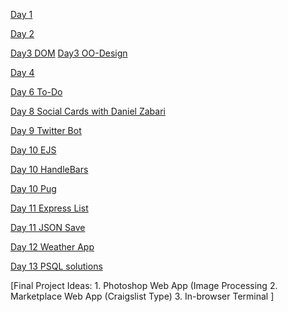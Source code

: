 [Day 1](https://github.com/aarondtaveras/cuny2x/tree/master/bootcamp_homework)

[Day 2](https://github.com/Zabari/plaintextsins)

[Day3 DOM](https://github.com/aarondtaveras/cuny2x/tree/master/bootcamp_homework_2/jsDOM)
[Day3 OO-Design](https://github.com/aarondtaveras/cuny2x/blob/master/bootcamp_homework_2/oo-miniproject.js)

[Day 4](https://github.com/aarondtaveras/jukeboxJS)

[Day 6 To-Do](https://github.com/aarondtaveras/cuny2x/tree/master/react_mini_project/my_app)

[Day 8 Social Cards with Daniel Zabari](https://github.com/Zabari/newsFeed)

[Day 9 Twitter Bot](https://github.com/aarondtaveras/cuny2x/tree/master/twitter_bot)

[Day 10 EJS](https://github.com/aarondtaveras/cuny2x/tree/master/express_mini_project/ejs_ex)

[Day 10 HandleBars](https://github.com/aarondtaveras/cuny2x/tree/master/express_mini_project/hjs_ex)

[Day 10 Pug](https://github.com/aarondtaveras/cuny2x/tree/master/express_mini_project/pug_ex)

[Day 11 Express List](https://github.com/aarondtaveras/cuny2x/tree/master/express_mini_project/list_app)

[Day 11 JSON Save](https://github.com/aarondtaveras/cuny2x/tree/master/express_mini_project/json_project)

[Day 12 Weather App](https://github.com/aarondtaveras/cuny2x/tree/master/express_mini_project/weather_app)

[Day 13 PSQL solutions](https://github.com/aarondtaveras/cuny2x/blob/master/sqlite_demo/starwarsPSQL/psql_solutions)

[Final Project Ideas:
	1. Photoshop Web App (Image Processing
	2. Marketplace Web App (Craigslist Type)
	3. In-browser Terminal
]